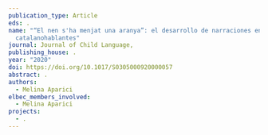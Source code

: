 ```yaml
---
publication_type: Article
eds: .
name: "“El nen s'ha menjat una aranya”: el desarrollo de narraciones en niños
  catalanohablantes"
journal: Journal of Child Language,
publishing_house: .
year: "2020"
doi: https://doi.org/10.1017/S0305000920000057
abstract: .
authors:
  - Melina Aparici
elbec_members_involved:
  - Melina Aparici
projects:
  - .
---
```

